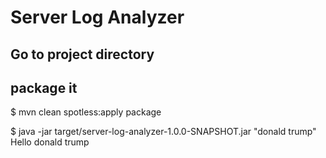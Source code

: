 # Server Log Analyzer



## Go to project directory
## package it
$ mvn clean spotless:apply package


$ java -jar target/server-log-analyzer-1.0.0-SNAPSHOT.jar "donald trump"
Hello donald trump
